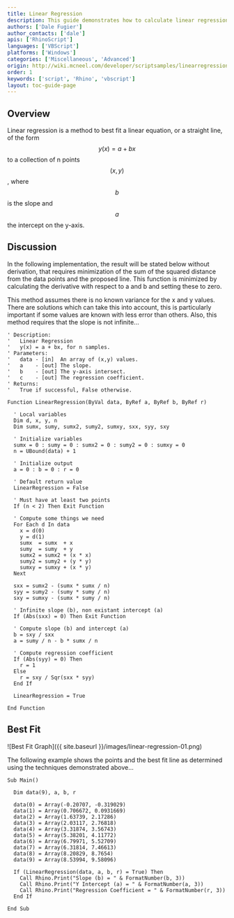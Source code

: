 ```yaml
---
title: Linear Regression
description: This guide demonstrates how to calculate linear regression using RhinoScript.
authors: ['Dale Fugier']
author_contacts: ['dale']
apis: ['RhinoScript']
languages: ['VBScript']
platforms: ['Windows']
categories: ['Miscellaneous', 'Advanced']
origin: http://wiki.mcneel.com/developer/scriptsamples/linearregression
order: 1
keywords: ['script', 'Rhino', 'vbscript']
layout: toc-guide-page
---
```


 
## Overview

Linear regression is a method to best fit a linear equation, or a straight line, of the form $$y(x) = a + bx$$ to a collection of n points $$(x, y)$$, where $$b$$ is the slope and $$a$$ the intercept on the y-axis.

## Discussion

In the following implementation, the result will be stated below without derivation, that requires minimization of the sum of the squared distance from the data points and the proposed line.  This function is minimized by calculating the derivative with respect to a and b and setting these to zero.

This method assumes there is no known variance for the x and y values.  There are solutions which can take this into account, this is particularly important if some values are known with less error than others. Also, this method requires that the slope is not infinite...

```vbnet
' Description:
'   Linear Regression
'   y(x) = a + bx, for n samples.
' Parameters:
'   data - [in]  An array of (x,y) values.
'   a    - [out] The slope.
'   b    - [out] The y-axis intersect.
'   c    - [out] The regression coefficient.
' Returns:
'   True if successful, False otherwise.

Function LinearRegression(ByVal data, ByRef a, ByRef b, ByRef r)

  ' Local variables
  Dim d, x, y, n
  Dim sumx, sumy, sumx2, sumy2, sumxy, sxx, syy, sxy

  ' Initialize variables
  sumx = 0 : sumy = 0 : sumx2 = 0 : sumy2 = 0 : sumxy = 0
  n = UBound(data) + 1

  ' Initialize output
  a = 0 : b = 0 : r = 0

  ' Default return value
  LinearRegression = False

  ' Must have at least two points
  If (n < 2) Then Exit Function

  ' Compute some things we need
  For Each d In data
    x = d(0)
    y = d(1)
    sumx  = sumx  + x
    sumy  = sumy  + y
    sumx2 = sumx2 + (x * x)
    sumy2 = sumy2 + (y * y)
    sumxy = sumxy + (x * y)
  Next

  sxx = sumx2 - (sumx * sumx / n)
  syy = sumy2 - (sumy * sumy / n)
  sxy = sumxy - (sumx * sumy / n)

  ' Infinite slope (b), non existant intercept (a)
  If (Abs(sxx) = 0) Then Exit Function

  ' Compute slope (b) and intercept (a)
  b = sxy / sxx
  a = sumy / n - b * sumx / n

  ' Compute regression coefficient
  If (Abs(syy) = 0) Then
    r = 1
  Else
    r = sxy / Sqr(sxx * syy)
  End If

  LinearRegression = True

End Function
```

## Best Fit

![Best Fit Graph]({{ site.baseurl }}/images/linear-regression-01.png)

The following example shows the points and the best fit line as determined using the techniques demonstrated above...

```vbnet
Sub Main()

  Dim data(9), a, b, r

  data(0) = Array(-0.20707, -0.319029)
  data(1) = Array(0.706672, 0.0931669)
  data(2) = Array(1.63739, 2.17286)
  data(3) = Array(2.03117, 2.76818)
  data(4) = Array(3.31874, 3.56743)
  data(5) = Array(5.38201, 4.11772)
  data(6) = Array(6.79971, 5.52709)
  data(7) = Array(6.31814, 7.46613)
  data(8) = Array(8.20829, 8.7654)
  data(9) = Array(8.53994, 9.58096)

  If (LinearRegression(data, a, b, r) = True) Then
    Call Rhino.Print("Slope (b) = " & FormatNumber(b, 3))
    Call Rhino.Print("Y Intercept (a) = " & FormatNumber(a, 3))
    Call Rhino.Print("Regression Coefficient = " & FormatNumber(r, 3))
  End If

End Sub
```

